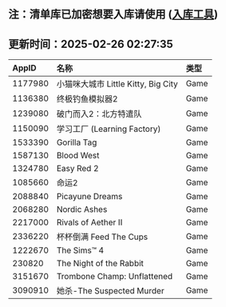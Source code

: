 ## 注：清单库已加密想要入库请使用 ([入库工具](https://github.com/BlankTMing/ManifestAutoUpdate/releases))

## 更新时间：2025-02-26 02:27:35
| AppID | 名称 | 类型  |
| :-------------------- | :----------------------------- | :----------- |
| 1177980 | 小猫咪大城市 Little Kitty, Big City| Game |
| 1136380 | 终极钓鱼模拟器2| Game |
| 1239080 | 破门而入2：北方特遣队| Game |
| 1150090 | 学习工厂 (Learning Factory)| Game |
| 1533390 | Gorilla Tag| Game |
| 1587130 | Blood West| Game |
| 1324780 | Easy Red 2| Game |
| 1085660 | 命运2| Game |
| 2088840 | Picayune Dreams| Game |
| 2068280 | Nordic Ashes| Game |
| 2217000 | Rivals of Aether II| Game |
| 2336220 | 杯杯倒满 Feed The Cups| Game |
| 1222670 | The Sims™ 4| Game |
| 230820 | The Night of the Rabbit| Game |
| 3151670 | Trombone Champ: Unflattened| Game |
| 3090910 | 她杀-The Suspected Murder| Game |
